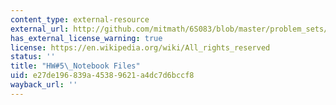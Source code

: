 ```yaml
---
content_type: external-resource
external_url: http://github.com/mitmath/6S083/blob/master/problem_sets/PS5.ipynb
has_external_license_warning: true
license: https://en.wikipedia.org/wiki/All_rights_reserved
status: ''
title: "HW#5\_Notebook Files"
uid: e27de196-839a-4538-9621-a4dc7d6bccf8
wayback_url: ''
---
```

